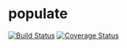 populate
========

[![Build Status](https://travis-ci.org/alykhank/populate.png?branch=master)](https://travis-ci.org/alykhank/populate)
[![Coverage Status](https://coveralls.io/repos/alykhank/populate/badge.png)](https://coveralls.io/r/alykhank/populate)
